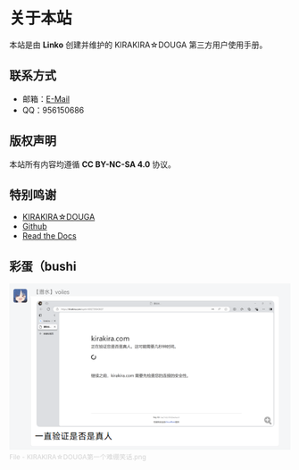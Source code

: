 # 关于本站

本站是由 **Linko** 创建并维护的 KIRAKIRA☆DOUGA 第三方用户使用手册。

## 联系方式

- 邮箱：[E-Mail](mailto:limebow2@gmail.com)
- QQ：956150686

## 版权声明

本站所有内容均遵循 **CC BY-NC-SA 4.0** 协议。

## 特别鸣谢

- [KIRAKIRA☆DOUGA](https://kirakira.moe/)
- [Github](https://github.com/)
- [Read the Docs](https://readthedocs.org/)

## 彩蛋（bushi

![KIRAKIRA☆DOUGA第一个难绷笑话](Picture/KiraKiraDouga_First_Joke.png)
<small style="color: #D3D3D3">File - KIRAKIRA☆DOUGA第一个难绷笑话.png</small>